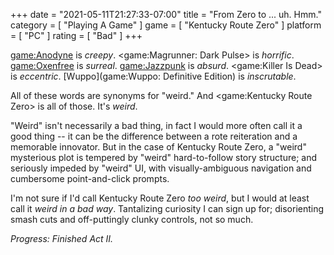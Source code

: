 +++
date = "2021-05-11T21:27:33-07:00"
title = "From Zero to ... uh.  Hmm."
category = [ "Playing A Game" ]
game = [ "Kentucky Route Zero" ]
platform = [ "PC" ]
rating = [ "Bad" ]
+++

<game:Anodyne> is <i>creepy</i>.  <game:Magrunner: Dark Pulse> is <i>horrific</i>.  <game:Oxenfree> is <i>surreal</i>.  <game:Jazzpunk> is <i>absurd</i>.  <game:Killer Is Dead> is <i>eccentric</i>.  [Wuppo](game:Wuppo: Definitive Edition) is <i>inscrutable</i>.

All of these words are synonyms for "weird."  And <game:Kentucky Route Zero> is all of those.  It's <i>weird</i>.

"Weird" isn't necessarily a bad thing, in fact I would more often call it a good thing -- it can be the difference between a rote reiteration and a memorable innovator.  But in the case of Kentucky Route Zero, a "weird" mysterious plot is tempered by "weird" hard-to-follow story structure; and seriously impeded by "weird" UI, with visually-ambiguous navigation and cumbersome point-and-click prompts.

I'm not sure if I'd call Kentucky Route Zero <i>too weird</i>, but I would at least call it <i>weird in a bad way</i>.  Tantalizing curiosity I can sign up for; disorienting smash cuts and off-puttingly clunky controls, not so much.

<i>Progress: Finished Act II.</i>
